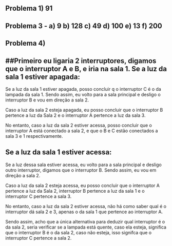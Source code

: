 ## Problema 1)  91

## Problema 3 - a) 9  b) 128  c) 49  d) 100  e) 13 f) 200

## Problema 4) 
##Primeiro eu ligaria  2 interruptores, digamos que o interruptor A e B, e iria na sala 1.
Se a luz da sala 1 estiver apagada:
----------
Se a luz da sala 1 estiver apagada, posso concluir q o interruptor C é o da lampada da sala 1. 
Sendo assim, eu volto para a sala principal e desligo o interruptor B e vou em direção a sala 2.

Caso a luz da sala 2 esteja apagada, eu posso concluir que o interruptor B pertence a luz da Sala 2 e o interruptor A 
pertence a luz da sala 3.

No entanto, caso a luz da sala 2 estiver acessa, posso concluir que o interruptor A está conectado a sala 2, e que o B e C estão conectados
a sala 3 e 1 respectivamente.

Se a luz da sala 1 estiver acessa:
--------------------------
Se a luz dessa sala estiver acessa, eu volto para a sala principal e desligo outro interruptor, digamos que o interruptor B. 
Sendo assim, eu vou em direção a sala 2.

Caso a luz da sala 2  esteja acessa, eu posso concluir que o interruptor A pertence a luz da Sala 2, interruptor B pertence a luz da sala 1 e o interruptor C pertence a sala 3.

No entanto, caso a luz da sala 2 estiver acessa, não há como saber qual é o interruptor dá sala 2 e 3, apenas o da sala 1 que pertence
ao interruptor A.

Sendo assim, acho que a única alternativa para deduzir qual interruptor é o da sala 2, seria verificar se a lampada está quente,
caso ela esteja, significa que o interruptor B é o da sala 2, caso não esteja, isso signifca que o interruptor C pertence a sala 2.
